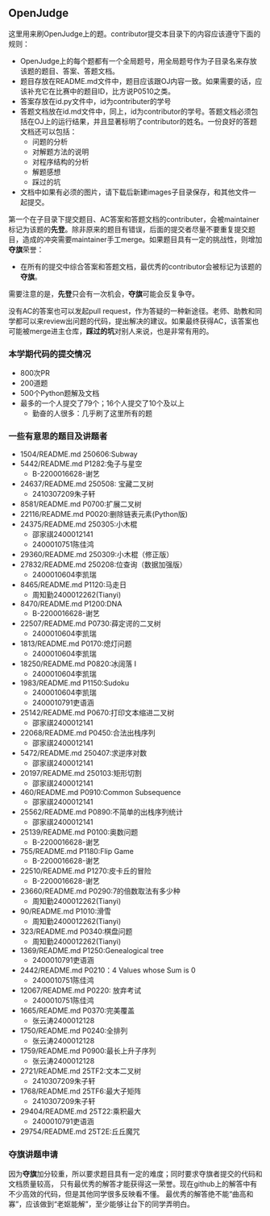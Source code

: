 ## OpenJudge

这里用来刷OpenJudge上的题。contributor提交本目录下的内容应该遵守下面的规则：<br>
- OpenJudge上的每个题都有一个全局题号，用全局题号作为子目录名来存放该题的题目、答案、答题文档。
- 题目存放在README.md文件中，题目应该跟OJ内容一致。如果需要的话，应该补充它在比赛中的题目ID，比方说P0510之类。
- 答案存放在id.py文件中，id为contributer的学号
- 答题文档放在id.md文件中，同上，id为contributor的学号。答题文档必须包括在OJ上的运行结果，并且显著标明了contributor的姓名。一份良好的答题文档还可以包括：
	- 问题的分析
	- 对解题方法的说明
	- 对程序结构的分析
	- 解题感想
	- 踩过的坑
- 文档中如果有必须的图片，请下载后新建images子目录保存，和其他文件一起提交。

第一个在子目录下提交题目、AC答案和答题文档的contributer，会被maintainer标记为该题的**先登**。除非原来的题目有错误，后面的提交者尽量不要重复提交题目，造成的冲突需要maintainer手工merge。如果题目具有一定的挑战性，则增加**夺旗**荣誉：
- 在所有的提交中综合答案和答题文档，最优秀的contributor会被标记为该题的**夺旗**。

需要注意的是，**先登**只会有一次机会，**夺旗**可能会反复争夺。

没有AC的答案也可以发起pull request，作为答疑的一种新途径。老师、助教和同学都可以来review出问题的代码，提出解决的建议。如果最终获得AC，该答案也可能被merge进主仓库，**踩过的坑**对别人来说，也是非常有用的。

### 本学期代码的提交情况

- 800次PR
- 200道题
- 500个Python题解及文档
- 最多的一个人提交了79个；16个人提交了10个及以上
    - 勤奋的人很多：几乎刷了这里所有的题

### 一些有意思的题目及讲题者
- 1504/README.md       250606:Subway
- 5442/README.md       P1282:兔子与星空
    - B-2200016628-谢艺
- 24637/README.md      250508: 宝藏二叉树
    - 2410307209朱子轩
- 8581/README.md       P0700:扩展二叉树
- 22116/README.md      P0020:删除链表元素(Python版)
- 24375/README.md      250305:小木棍
    - 邵家祺2400012141
    - 2400010751陈佳鸿
- 29360/README.md      250309:小木棍（修正版）
- 27832/README.md      250208:位查询（数据加强版）
    - 2400010604李凯瑞
- 8465/README.md       P1120:马走日
    - 周知勤2400012262(Tianyi)
- 8470/README.md       P1200:DNA
    - B-2200016628-谢艺
- 22507/README.md      P0730:薛定谔的二叉树
    - 2400010604李凯瑞
- 1813/README.md       P0170:熄灯问题
    - 2400010604李凯瑞
- 18250/README.md      P0820:冰阔落 I
    - 2400010604李凯瑞
- 1983/README.md       P1150:Sudoku
    - 2400010604李凯瑞
    - 2400010791吏语涵
- 25142/README.md      P0670:打印文本缩进二叉树
    - 邵家祺2400012141
- 22068/README.md      P0450:合法出栈序列
    - 邵家祺2400012141
- 5472/README.md       250407:求逆序对数
    - 邵家祺2400012141
- 20197/README.md      250103:矩形切割
    - 邵家祺2400012141
- 460/README.md        P0910:Common Subsequence
    - 邵家祺2400012141
- 25562/README.md      P0890:不简单的出栈序列统计
    - 邵家祺2400012141
- 25139/README.md      P0100:奥数问题
    - B-2200016628-谢艺
- 755/README.md        P1180:Flip Game
    - B-2200016628-谢艺
- 22510/README.md      P1270:皮卡丘的冒险
    - B-2200016628-谢艺
- 23660/README.md      P0290:7的倍数取法有多少种
    - 周知勤2400012262(Tianyi)
- 90/README.md         P1010:滑雪
    - 周知勤2400012262(Tianyi)
- 323/README.md        P0340:棋盘问题
    - 周知勤2400012262(Tianyi)
- 1369/README.md       P1250:Genealogical tree
    - 2400010791吏语涵
- 2442/README.md       P0210：4 Values whose Sum is 0
    - 2400010751陈佳鸿
- 12067/README.md      P0220: 放弃考试
    - 2400010751陈佳鸿
- 1665/README.md       P0370:完美覆盖
    - 张云涛2400012128
- 1750/README.md       P0240:全排列
    - 张云涛2400012128
- 1759/README.md       P0900:最长上升子序列
    - 张云涛2400012128
- 2721/README.md       25TF2:文本二叉树
    - 2410307209朱子轩
- 1768/README.md       25TF6:最大子矩阵
    - 2410307209朱子轩
- 29404/README.md      25T22:乘积最大
    - 2400010791吏语涵
- 29754/README.md      25T2E:丘丘魔咒
    
### 夺旗讲题申请

因为**夺旗**加分较重，所以要求题目具有一定的难度；同时要求夺旗者提交的代码和文档质量较高，
只有最优秀的解答才能获得这一荣誉。现在github上的解答中有不少高效的代码，但是其他同学很多反映看不懂。
最优秀的解答绝不能“曲高和寡”，应该做到“老妪能解”，至少能够让台下的同学弄明白。

